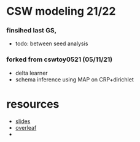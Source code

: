 # CSW modeling 21/22

### finsihed last GS, 
* todo: between seed analysis

### forked from cswtoy0521 (05/11/21)
- delta learner
- schema inference using MAP on CRP+dirichlet 


# resources
- [slides](https://docs.google.com/presentation/d/1aVdErjdES8mQNXgrDJmuqAjO4DHW6ikSMR6MfmQsnf0/edit#slide=id.g1209988c413_0_0)
- [overleaf](https://www.overleaf.com/project/6244f9262b57a130afaec40c)
- 
